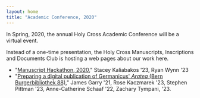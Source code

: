 ```yaml
---
layout: home
title: "Academic Conference, 2020"
---
```


In Spring, 2020, the annual Holy Cross Academic Conference will be a virtual event.

Instead of a one-time presentation, the Holy Cross Manuscripts, Inscriptions and Documents Club is hosting a web pages about our work here.  


- "[Manuscript Hackathon, 2020](hackathon/)," Stacey Kaliabakos '23, Ryan Wynn '23
- "[Preparing a digital publication of Germanicus' *Aratea* (Bern Burgerbibliothek 88)](germanicus/)," James Garry '21, Rose Kaczmarek '23, Stephen Pittman '23, Anne-Catherine Schaaf '22, Zachary Tympani, '23.
